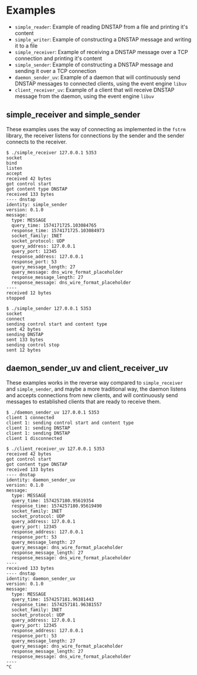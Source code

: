 # Examples

- `simple_reader`: Example of reading DNSTAP from a file and printing it's content
- `simple_writer`: Example of constructing a DNSTAP message and writing it to a file
- `simple_receiver`: Example of receiving a DNSTAP message over a TCP connection and printing it's content
- `simple_sender`: Example of constructing a DNSTAP message and sending it over a TCP connection
- `daemon_sender_uv`: Example of a daemon that will continuously send DNSTAP messages to connected clients, using the event engine `libuv`
- `client_receiver_uv`: Example of a client that will receive DNSTAP message from the daemon, using the event engine `libuv`

## simple_receiver and simple_sender

These examples uses the way of connecting as implemented in the `fstrm`
library, the receiver listens for connections by the sender and the
sender connects to the receiver.

```
$ ./simple_receiver 127.0.0.1 5353
socket
bind
listen
accept
received 42 bytes
got control start
got content type DNSTAP
received 133 bytes
---- dnstap
identity: simple_sender
version: 0.1.0
message:
  type: MESSAGE
  query_time: 1574171725.103084765
  response_time: 1574171725.103084973
  socket_family: INET
  socket_protocol: UDP
  query_address: 127.0.0.1
  query_port: 12345
  response_address: 127.0.0.1
  response_port: 53
  query_message_length: 27
  query_message: dns_wire_format_placeholder
  response_message_length: 27
  response_message: dns_wire_format_placeholder
----
received 12 bytes
stopped
```

```
$ ./simple_sender 127.0.0.1 5353
socket
connect
sending control start and content type
sent 42 bytes
sending DNSTAP
sent 133 bytes
sending control stop
sent 12 bytes
```

## daemon_sender_uv and client_receiver_uv

These examples works in the reverse way compared to `simple_receiver` and
`simple_sender`, and maybe a more traditional way, the daemon listens and
accepts connections from new clients, and will continuously send messages to
established clients that are ready to receive them.

```
$ ./daemon_sender_uv 127.0.0.1 5353
client 1 connected
client 1: sending control start and content type
client 1: sending DNSTAP
client 1: sending DNSTAP
client 1 disconnected
```

```
$ ./client_receiver_uv 127.0.0.1 5353
received 42 bytes
got control start
got content type DNSTAP
received 133 bytes
---- dnstap
identity: daemon_sender_uv
version: 0.1.0
message:
  type: MESSAGE
  query_time: 1574257180.95619354
  response_time: 1574257180.95619490
  socket_family: INET
  socket_protocol: UDP
  query_address: 127.0.0.1
  query_port: 12345
  response_address: 127.0.0.1
  response_port: 53
  query_message_length: 27
  query_message: dns_wire_format_placeholder
  response_message_length: 27
  response_message: dns_wire_format_placeholder
----
received 133 bytes
---- dnstap
identity: daemon_sender_uv
version: 0.1.0
message:
  type: MESSAGE
  query_time: 1574257181.96381443
  response_time: 1574257181.96381557
  socket_family: INET
  socket_protocol: UDP
  query_address: 127.0.0.1
  query_port: 12345
  response_address: 127.0.0.1
  response_port: 53
  query_message_length: 27
  query_message: dns_wire_format_placeholder
  response_message_length: 27
  response_message: dns_wire_format_placeholder
----
^C
```
